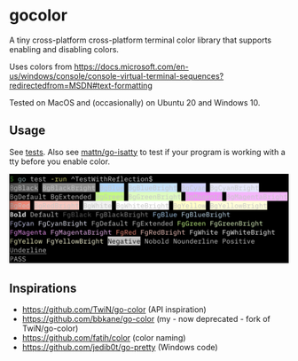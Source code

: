 # gocolor

A tiny cross-platform cross-platform terminal color library that supports enabling and disabling colors.

Uses colors from https://docs.microsoft.com/en-us/windows/console/console-virtual-terminal-sequences?redirectedfrom=MSDN#text-formatting

Tested on MacOS and (occasionally) on Ubuntu 20 and Windows 10.

## Usage

See [tests](./gocolor_test.go). Also see [mattn/go-isatty](https://github.com/mattn/go-isatty) to test if your program is working with a tty before you enable color.

![TestWithReflection.png](TestWithReflection.png)

## Inspirations

- https://github.com/TwiN/go-color (API inspiration)
- https://github.com/bbkane/go-color (my - now deprecated - fork of TwiN/go-color)
- https://github.com/fatih/color (color naming)
- https://github.com/jedib0t/go-pretty (Windows code)

